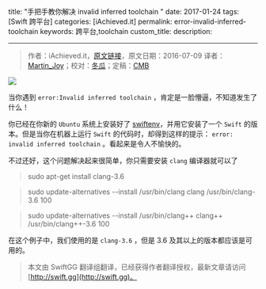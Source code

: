title: "手把手教你解决 invalid inferred toolchain "
date: 2017-01-24
tags: [Swift 跨平台]
categories: [iAchieved.it]
permalink: error-invalid-inferred-toolchain
keywords: 跨平台,toolchain
custom_title: 
description: 

---
> 作者：iAchieved.it，[原文链接](http://dev.iachieved.it/iachievedit/error-invalid-inferred-toolchain/)，原文日期：2016-07-09
> 译者：[Martin_Joy](http://www.jianshu.com/users/9c51a213b02e/latest_articles)；校对：[冬瓜](http://www.desgard.com/)；定稿：[CMB](https://github.com/chenmingbiao)
  







<!--此处开始正文-->

![](http://dev.iachieved.it/iachievedit/wp-content/uploads/2016/06/swift-og-1.png)

当你遇到 `error:Invalid inferred toolchain` ，肯定是一脸懵逼，不知道发生了什么！

<!--more-->

你已经在你新的 `Ubuntu` 系统上安装好了 [swiftenv](https://github.com/kylef/swiftenv)，并用它安装了一个 `Swift` 的版本。但是当你在机器上运行 `Swift` 的代码时，却得到这样的提示： `error: invalid inferred toolchain` 。看起来是令人不愉快的。

不过还好，这个问题解决起来很简单，你只需要安装 `clang` 编译器就可以了

> sudo apt-get install clang-3.6

> sudo update-alternatives --install /usr/bin/clang clang /usr/bin/clang-3.6 100

> sudo update-alternatives --install /usr/bin/clang++ clang++ /usr/bin/clang++-3.6 100

在这个例子中，我们使用的是 `clang-3.6` ，但是 3.6 及其以上的版本都应该是可用的。

> 本文由 SwiftGG 翻译组翻译，已经获得作者翻译授权，最新文章请访问 [http://swift.gg](http://swift.gg)。